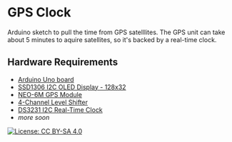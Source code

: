 GPS Clock
===

Arduino sketch to pull the time from GPS satelllites. The GPS unit can take
about 5 minutes to aquire satellites, so it's backed by a real-time clock. 

Hardware Requirements
---

 - [Arduino Uno board](https://www.arduino.cc/en/Main/arduinoBoardUno/)
 - [SSD1306 I2C OLED Display - 128x32](https://www.adafruit.com/product/931)
 - [NEO-6M GPS Module](https://www.u-blox.com/en/product/neo-6-series)
 - [4-Channel Level Shifter](https://www.adafruit.com/product/757)
 - [DS3231 I2C Real-Time Clock](https://learn.adafruit.com/adafruit-ds3231-precision-rtc-breakout/overview)
 - *more soon*

[![License: CC BY-SA 4.0](https://licensebuttons.net/l/by-sa/4.0/80x15.png)](https://creativecommons.org/licenses/by-sa/4.0/)

